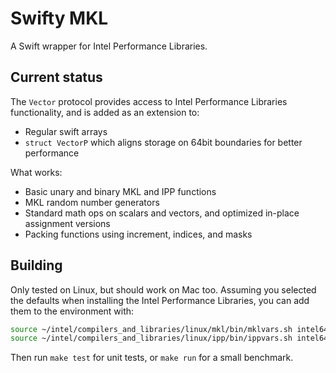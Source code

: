 # Swifty MKL

A Swift wrapper for Intel Performance Libraries.

## Current status

The `Vector` protocol provides access to Intel Performance Libraries functionality, and is added as an extension to:

- Regular swift arrays
- `struct VectorP` which aligns storage on 64bit boundaries for better performance

What works:

- Basic unary and binary MKL and IPP functions
- MKL random number generators
- Standard math ops on scalars and vectors, and optimized in-place assignment versions
- Packing functions using increment, indices, and masks

## Building

Only tested on Linux, but should work on Mac too. Assuming you selected the defaults when installing the Intel Performance Libraries, you can add them to the environment
with:

```bash
source ~/intel/compilers_and_libraries/linux/mkl/bin/mklvars.sh intel64
source ~/intel/compilers_and_libraries/linux/ipp/bin/ippvars.sh intel64 linux
```

Then run `make test` for unit tests, or `make run` for a small benchmark.

